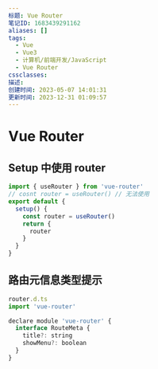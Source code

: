 ```yaml
---
标题: Vue Router
笔记ID: 1683439291162
aliases: []
tags:
  - Vue
  - Vue3
  - 计算机/前端开发/JavaScript
  - Vue Router
cssclasses: 
描述: 
创建时间: 2023-05-07 14:01:31
更新时间: 2023-12-31 01:09:57
---
```


# Vue Router

## Setup 中使用 router

```js
import { useRouter } from 'vue-router'
// cosnt router = useRouter() // 无法使用
export default {
  setup() {
    const router = useRouter()
    return {
      router
    }
  }
}
```

## 路由元信息类型提示

```js
router.d.ts
import 'vue-router'

declare module 'vue-router' {
  interface RouteMeta {
    title?: string
    showMenu?: boolean
  }
}
```
